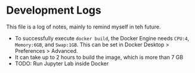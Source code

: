 # Development Logs 

This file is a log of notes, mainly to remind myself in teh future. 

- To successfully execute `docker build`, the Docker Engine needs `CPU:4`, `Memory:6GB`, and `Swap:1GB`. This can be set in Docker Desktop > Preferences > Advanced. 
- It can take up to 2 hours to build the image, which is more than 7 GB 
- TODO: Run Jupyter Lab inside Docker
